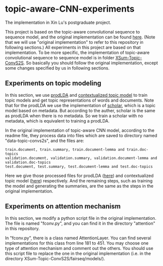 # topic-aware-CNN-experiments
The implementation in Xin Lu's postgraduate project.

This project is based on the topic-aware convolutional sequence to sequence model, and the original implementation can be found [here](https://github.com/EdinburghNLP/XSum). (Note that we will use "original implementation" to refer to this repository in following sections.) All experiments in this project are based on that implementation. To be more specific, the implementation of topic-aware convolutional sequence to sequence model is in folder [XSum-Topic-ConvS2S](https://github.com/EdinburghNLP/XSum/tree/master/XSum-Topic-ConvS2S). So basically you should follow the original implementation, except some changes specified by us in following sections.

## Experiments on topic modeling
In this section, we use [prodLDA](https://github.com/dallascard/scholar) and [contextualized topic model](https://github.com/MilaNLProc/contextualized-topic-models) to train topic models and get topic representations of words and documents. Note that for the prodLDA we use the implementation of [scholar](https://arxiv.org/abs/1705.09296), which is a topic model based on metadata. But according to the auther, scholar is the same as prodLDA when there is no metadata. So we train a scholar with no metadata, which is equivalent to training a prodLDA.  

In the original implementation of topic-aware CNN model, according to the readme file, they process data into files which are saved to directory named "data-topic-convs2s", and the files are:
```
train.document, train.summary, train.document-lemma and train.doc-topics
validation.document, validation.summary, validation.document-lemma and validation.doc-topics
test.document, test.summary, test.document-lemma and test.doc-topics
```
Here we give those processed files for prodLDA ([here](https://drive.google.com/uc?id=1enJpUe3nCtGMBZoy7oBdJC0t0NwIKb-2)) and contextualized topic model ([here](https://drive.google.com/file/d/1LC3kRxb7-tnqfz7UbP93G2IOAVdavI19/view)) respectively. And the remaining steps, such as training the model and generating the summaries, are the same as the steps in the original implementation. 

## Experiments on attention mechanism 
In this section, we modify a python script file in the original implementation. The file is named "fconv.py", and you can find it in the directory "attention" in this repository. 

In "fconv.py", there is a class named AttentionLayer. You can find several implementations for this class from line 181 to 451. You may choose one type of attention mechanism and comment out the others. You should use this script file to replace the one in the original implementation (i.e. in the directory XSum-Topic-ConvS2S/fairseq/models/). 


